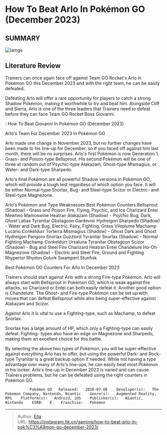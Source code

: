 # How To Beat Arlo In Pokémon GO (December 2023)


## SUMMARY 

![iamge](https://static1.srcdn.com/wordpress/wp-content/uploads/2023/11/how-to-beat-arlo-in-pok-mon-go-december.jpg)

## Literature Review

Trainers can once again face off against Team GO Rocket&#39;s Arlo in Pokémon GO this December 2023 and with the right team, he can be easily defeated.





Defeating Arlo will offer a rare opportunity for players to catch a strong Shadow Pokémon, making it worthwhile to try and beat him. Alongside Cliff and Sierra, Arlo is one of the three leaders that Trainers need to defeat before they can face Team GO Rocket Boss Giovanni.




 : How To Beat Giovanni In Pokémon GO (December 2023)


 Arlo&#39;s Team For December 2023 In Pokémon GO 
          

Arlo made one change in November 2023, but no further changes have been made to his line-up for December, so if you faced off against him last month, there will be no surprises. Arlo&#39;s first Pokémon is now Generation 1, Grass- and Poison-type Bellsprout. His second Pokémon will be one of three at random out of Psychic-type Alakazam, Ghost-type Mismagius, or Water- and Dark-type Sharpedo.

Arlo&#39;s final Pokémon are all powerful Shadow versions in Pokémon GO, which will provide a tough test regardless of which option you face. It will be either Normal-type Snorlax, Bug- and Steel-type Scizor or Electric- and Steel-type Magnezone.

 Arlo&#39;s Pokémon and Type  Weaknesses  Best Pokémon Counters   Bellsprout (Shadow) - Grass and Poison  Fire, Flying, Psychic, and Ice    Charizard   Entei   Mewtwo   Mamoswine   Heatran      Alakazam (Shadow) - Psychic  Bug, Dark, Ghost    Latias   Tyranitar   Obstagoon   Gardevoir   Hydreigon      Sharpedo (Shadow) - Water and Dark  Bug, Electric, Fairy, Fighting, Grass    Vileplume   Machamp   Lucario   Conkeldurr   Torterra      Mismagius (Shadow) - Ghost  Dark and Ghost    Hydreigon   Pangoro   Snorlax   Guzzlord   Tyranitar      Snorlax (Shadow) - Normal  Fighting    Machamp   Conkeldurr   Ursaluna   Tyranitar   Obstagoon      Scizor (Shadow) - Bug and Steel  Fire    Charizard   Heatran   Entei   Chandelure   Ho-Oh      Magnezone (Shadow) - Electric and Steel  Fire, Ground and Fighting    Rhyperior   Rhydon   Golurk   Swampert   Stunfisk      








 Best Pokémon GO Counters For Arlo In December 2023 
          

Trainers should start against Arlo with a strong Fire-type Pokémon. Arlo will always start with Bellsprout in Pokémon GO, which is weak against fire attacks, so Charizard or Entei can both easily defeat it. Another good option is Chandelure. The Ghost- and Fire-type Pokémon can be set up with moves that can defeat Bellsprout while also being super-effective against Alakazam and Scizor.



Against Arlo it is vital to use a Fighting-type, such as Machamp, to defeat Snorlax.




Snorlax has a large amount of HP, which only a Fighting-type can easily defeat. Fighting- types also have an edge on Magnezone and Sharpedo, making them an excellent choice for this battle.




By selecting the above two types of Pokémon, you will be super-effective against everything Arlo has to offer, but using the powerful Dark- and Rock-type Tyranitar is a great backup option if needed. While not having a type advantage over many of Arlo&#39;s line-ups, he can easily beat most Pokémon in his locker. Arlo&#39;s line-up in December 2023 is varied and can cause Trainers problems, but he can be defeated using the right counters in Pokémon GO.

               Pokémon GO   Released:   2016-07-06    Developer(s):   The Pokemon Company, Nintendo, Niantic    Genre(s):   Augmented Reality, RPG    Platform(s):   Android, iOS    Publisher(s):   Niantic, Nintendo    ESRB:   E    Franchise:   Pokemon      

---

> Author: [Ella](https://instagram.hk.cn/)  
> URL: https://instagram.hk.cn/gaming/how-to-beat-arlo-in-pok%C3%A9mon-go-december-2023/  

